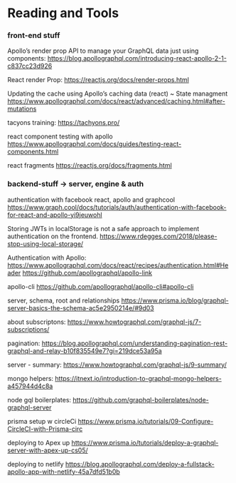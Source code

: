 # Reading and Tools

### front-end stuff
Apollo’s render prop API to manage your GraphQL data just using components:
https://blog.apollographql.com/introducing-react-apollo-2-1-c837cc23d926

React render Prop:
https://reactjs.org/docs/render-props.html

Updating the cache using Apollo’s caching data (react) ~ State managment
https://www.apollographql.com/docs/react/advanced/caching.html#after-mutations

tacyons training:
https://tachyons.pro/

react component testing with apollo
https://www.apollographql.com/docs/guides/testing-react-components.html

react fragments
https://reactjs.org/docs/fragments.html

### backend-stuff -> server, engine & auth

authentication with facebook react, apollo and graphcool
https://www.graph.cool/docs/tutorials/auth/authentication-with-facebook-for-react-and-apollo-yi9jeuwohl

Storing JWTs in localStorage is not a safe approach to implement authentication on the frontend. 
https://www.rdegges.com/2018/please-stop-using-local-storage/

Authentication with Apollo:
https://www.apollographql.com/docs/react/recipes/authentication.html#Header
https://github.com/apollographql/apollo-link

apollo-cli
https://github.com/apollographql/apollo-cli#apollo-cli

server, schema, root and relationships
https://www.prisma.io/blog/graphql-server-basics-the-schema-ac5e2950214e/#9d03

about subscriptons:
https://www.howtographql.com/graphql-js/7-subscriptions/

pagination:
https://blog.apollographql.com/understanding-pagination-rest-graphql-and-relay-b10f835549e7?gi=219dce53a95a

server - summary:
https://www.howtographql.com/graphql-js/9-summary/

mongo helpers:
https://itnext.io/introduction-to-graphql-mongo-helpers-a457944d4c8a

node gql boilerplates:
https://github.com/graphql-boilerplates/node-graphql-server

prisma setup w circleCi
https://www.prisma.io/tutorials/09-Configure-CircleCI-with-Prisma-circ

deploying to Apex up
https://www.prisma.io/tutorials/deploy-a-graphql-server-with-apex-up-cs05/

deploying to netlify
https://blog.apollographql.com/deploy-a-fullstack-apollo-app-with-netlify-45a7dfd51b0b